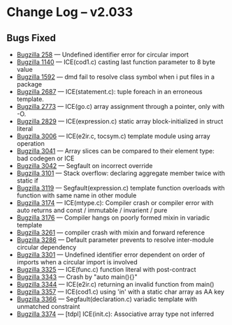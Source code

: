 # Change Log &ndash; v2.033

## Bugs Fixed

* [Bugzilla 258](/bug/258) &mdash; Undefined identifier error for circular import
* [Bugzilla 1140](/bug/1140) &mdash; ICE(cod1.c) casting last function parameter to 8 byte value
* [Bugzilla 1592](/bug/1592) &mdash; dmd fail to resolve class symbol when i put files in a package
* [Bugzilla 2687](/bug/2687) &mdash; ICE(statement.c): tuple foreach in an erroneous template.
* [Bugzilla 2773](/bug/2773) &mdash; ICE(go.c) array assignment through a pointer, only with -O.
* [Bugzilla 2829](/bug/2829) &mdash; ICE(expression.c) static array block-initialized in struct literal
* [Bugzilla 3006](/bug/3006) &mdash; ICE(e2ir.c, tocsym.c) template module using array operation
* [Bugzilla 3041](/bug/3041) &mdash; Array slices can be compared to their element type: bad codegen or ICE
* [Bugzilla 3042](/bug/3042) &mdash; Segfault on incorrect override
* [Bugzilla 3101](/bug/3101) &mdash; Stack overflow: declaring aggregate member twice with static if
* [Bugzilla 3119](/bug/3119) &mdash; Segfault(expression.c) template function overloads with function with same name in other module
* [Bugzilla 3174](/bug/3174) &mdash; ICE(mtype.c): Compiler crash or compiler error with auto returns and const / immutable / invarient / pure
* [Bugzilla 3176](/bug/3176) &mdash; Compiler hangs on poorly formed mixin in variadic template
* [Bugzilla 3261](/bug/3261) &mdash; compiler crash with mixin and forward reference
* [Bugzilla 3286](/bug/3286) &mdash; Default parameter prevents to resolve inter-module circular dependency
* [Bugzilla 3301](/bug/3301) &mdash; Undefined identifier error dependent on order of imports when a circular import is involved
* [Bugzilla 3325](/bug/3325) &mdash; ICE(func.c) function literal with post-contract
* [Bugzilla 3343](/bug/3343) &mdash; Crash by "auto main(){}"
* [Bugzilla 3344](/bug/3344) &mdash; ICE(e2ir.c) returning an invalid function from main()
* [Bugzilla 3357](/bug/3357) &mdash; ICE(cod1.c) using 'in' with a static char array as AA key
* [Bugzilla 3366](/bug/3366) &mdash; Segfault(declaration.c) variadic template with unmatched constraint
* [Bugzilla 3374](/bug/3374) &mdash; [tdpl] ICE(init.c): Associative array type not inferred

